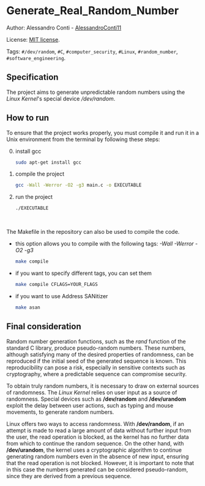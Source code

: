 # Generate_Real_Random_Number 


Author: Alessandro Conti - [AlessandroConti11](https://github.com/AlessandroConti11)

License: [MIT license](LICENSE).

Tags: `#/dev/random`, `#C`, `#computer_security`, `#Linux`,  `#random_number`, `#software_engineering`.


## Specification

The project aims to generate unpredictable random numbers using the *Linux Kernel*'s special device */dev/random*.


## How to run

To ensure that the project works properly, you must compile it and run it in a Unix environment from the terminal by following these steps:

0. install gcc
    ```bash
    sudo apt-get install gcc 
    ```
1. compile the project
    ```bash
    gcc -Wall -Werror -O2 -g3 main.c -o EXECUTABLE 
    ```
2. run the project
    ```bash
    ./EXECUTABLE
    ```

<br>

The Makefile in the repository can also be used to compile the code.
- this option allows you to compile with the following tags: *-Wall -Werror -O2 -g3*
    ```bash
    make compile
    ```
- if you want to specify different tags, you can set them
   ```bash
   make compile CFLAGS=YOUR_FLAGS
   ```
- if you want to use Address SANitizer
    ```bash
    make asan
    ```


## Final consideration

Random number generation functions, such as the *rand* function of the standard C library, produce pseudo-random numbers. 
These numbers, although satisfying many of the desired properties of randomness, can be reproduced if the initial seed of the generated sequence is known. 
This reproducibility can pose a risk, especially in sensitive contexts such as cryptography, where a predictable sequence can compromise security.


To obtain truly random numbers, it is necessary to draw on external sources of randomness. 
The *Linux Kernel* relies on user input as a source of randomness. 
Special devices such as **/dev/random** and **/dev/urandom** exploit the delay between user actions, such as typing and mouse movements, to generate random numbers.


Linux offers two ways to access randomness. 
With **/dev/random**, if an attempt is made to read a large amount of data without further input from the user, the read operation is blocked, as the kernel has no further data from which to continue the random sequence. 
On the other hand, with **/dev/urandom**, the kernel uses a cryptographic algorithm to continue generating random numbers even in the absence of new input, ensuring that the read operation is not blocked. 
However, it is important to note that in this case the numbers generated can be considered pseudo-random, since they are derived from a previous sequence.